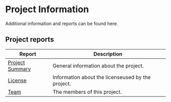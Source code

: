 # Project Information

Additional information and reports can be found here.

## Project reports

|Report|Description|
|---|---|
|[Project Summary](./summary.html)|General information about the project.|
|[License](./licenses.html)|Information about the licenseused by the project.|
|[Team](./team.html)|The members of this project.|
